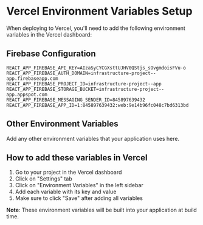 # Vercel Environment Variables Setup

When deploying to Vercel, you'll need to add the following environment variables in the Vercel dashboard:

## Firebase Configuration
```
REACT_APP_FIREBASE_API_KEY=AIzaSyCYCGXsttUJHV0QStjs_sOvgmdoisFVu-o
REACT_APP_FIREBASE_AUTH_DOMAIN=infrastructure-project--app.firebaseapp.com
REACT_APP_FIREBASE_PROJECT_ID=infrastructure-project--app
REACT_APP_FIREBASE_STORAGE_BUCKET=infrastructure-project--app.appspot.com
REACT_APP_FIREBASE_MESSAGING_SENDER_ID=845897639432
REACT_APP_FIREBASE_APP_ID=1:845897639432:web:9e14b96fc048c7bd6313bd
```

## Other Environment Variables
Add any other environment variables that your application uses here.

## How to add these variables in Vercel
1. Go to your project in the Vercel dashboard
2. Click on "Settings" tab
3. Click on "Environment Variables" in the left sidebar
4. Add each variable with its key and value
5. Make sure to click "Save" after adding all variables

**Note**: These environment variables will be built into your application at build time.
